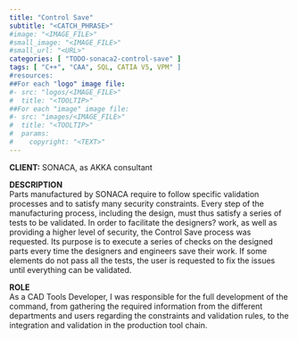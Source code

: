 ```yaml
---
title: "Control Save"
subtitle: "<CATCH_PHRASE>"
#image: "<IMAGE_FILE>"
#small_image: "<IMAGE_FILE>"
#small_url: "<URL>"
categories: [ "TODO-sonaca2-control-save" ]
tags: [ "C++", "CAA", SQL, CATIA V5, VPM" ]
#resources:
##For each "logo" image file:
#- src: "logos/<IMAGE_FILE>"
#  title: "<TOOLTIP>"
##For each "image" image file:
#- src: "images/<IMAGE_FILE>"
#  title: "<TOOLTIP>"
#  params:
#    copyright: "<TEXT>"
---
```


<b>CLIENT:</b> SONACA, as AKKA consultant<br>

<b>DESCRIPTION</b><br>
Parts manufactured by SONACA require to follow specific validation processes and to satisfy many security constraints. Every step of the manufacturing process, including the design, must thus satisfy a series of tests to be validated.
In order to facilitate the designers? work, as well as providing a higher level of security, the Control Save process was requested. Its purpose is to execute a series of checks on the designed parts every time the designers and engineers save their work. If some elements do not pass all the tests, the user is requested to fix the issues until everything can be validated.

<b>ROLE</b><br>
As a CAD Tools Developer, I was responsible for the full development of the command, from gathering the required information from the different departments and users regarding the constraints and validation rules, to the integration and validation in the production tool chain.
